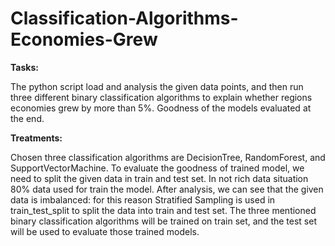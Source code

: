 # Classification-Algorithms-Economies-Grew

**Tasks:**

The python script load and analysis the given data points, and then run three different binary classification algorithms to explain whether regions economies grew by more than 5%. Goodness of the models evaluated at the end.

**Treatments:**

Chosen three classification algorithms are DecisionTree, RandomForest, and SupportVectorMachine. To evaluate the goodness of trained model, we need to split the given data in train and test set. In not rich data
situation 80% data used for train the model. After analysis, we can see that the given data is imbalanced: for this reason Stratified Sampling is used in train_test_split to split the data into train and test set. The three mentioned binary classification algorithms will be trained on train set, and the test set will be used to evaluate those trained models.
